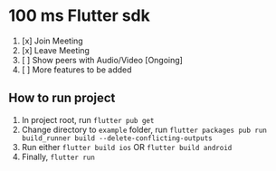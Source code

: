 # 100 ms Flutter sdk

1. [x] Join Meeting
2. [x] Leave Meeting
3. [ ] Show peers with Audio/Video [Ongoing]
4. [ ] More features to be added

 ## How to run project

 1. In project root, run `flutter pub get`
 2. Change directory to `example` folder, run `flutter packages pub run build_runner build --delete-conflicting-outputs`
 3. Run either `flutter build ios` OR `flutter build android`
 4. Finally, `flutter run`


  
